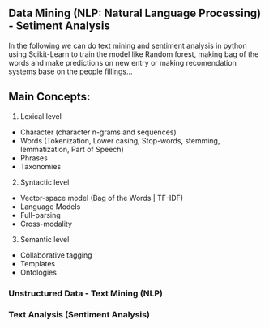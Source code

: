 ## Data Mining (NLP: Natural Language Processing) - Setiment Analysis

In the following we can do text mining and sentiment analysis in python using Scikit-Learn to train the model like Random forest, making bag of the words and make predictions on new entry or making recomendation systems base on the people fillings...

## Main Concepts:
1. Lexical level
<ul>
  <li>Character (character n-grams and sequences)</li>
  <li>Words (Tokenization, Lower casing, Stop-words, stemming, lemmatization, Part of Speech)</li>
  <li>Phrases</li>
  <li>Taxonomies</li>
</ul>


2. Syntactic level
<ul>
  <li>Vector-space model (Bag of the Words | TF-IDF)</li>
  <li>Language Models</li>
  <li>Full-parsing</li>
  <li>Cross-modality</li>
</ul>


3. Semantic level
<ul>
  <li>Collaborative tagging</li>
  <li>Templates</li>
  <li>Ontologies</li>
</ul>  

### Unstructured Data - Text Mining (NLP)
### Text Analysis (Sentiment Analysis)



